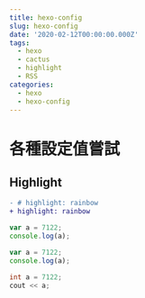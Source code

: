```yaml
---
title: hexo-config
slug: hexo-config
date: '2020-02-12T00:00:00.000Z'
tags:
  - hexo
  - cactus
  - highlight
  - RSS
categories:
  - hexo
  - hexo-config
---
```


# 各種設定值嘗試

## Highlight

```diff
- # highlight: rainbow
+ highlight: rainbow
```

```js
var a = 7122;
console.log(a);
```

```javascript
var a = 7122;
console.log(a);
```

```c++
int a = 7122;
cout << a;
```
